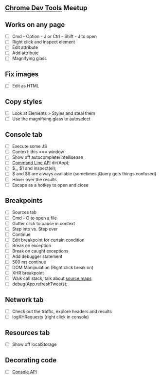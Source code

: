 [Chrome Dev Tools](https://developer.chrome.com/devtools) Meetup
-----------------------

## Works on any page
- [ ] Cmd - Option - J or Ctrl - Shift - J to open
- [ ] Right click and inspect element
- [ ] Edit attribute
- [ ] Add attribute
- [ ] Magnifying glass

## Fix images
- [ ] Edit as HTML

## Copy styles
- [ ] Look at Elements > Styles and steal them
- [ ] Use the magnifying glass to autoselect

## Console tab
- [ ] Execute some JS
- [ ] Context: this === window
- [ ] Show off autocomplete/intellisense
- [ ] [Command Line API](https://developer.chrome.com/devtools/docs/commandline-api) dir(App);
- [ ] $_, $1 and inspect(el);
- [ ] $ and $$ are always available (sometimes jQuery gets things confused)
- [ ] Hover over the results
- [ ] Escape as a hotkey to open and close

## Breakpoints
- [ ] Sources tab
- [ ] Cmd - O to open a file
- [ ] Gutter click to pause in context
- [ ] Step into vs. Step over
- [ ] Continue
- [ ] Edit breakpoint for certain condition
- [ ] Break on exception
- [ ] Break on caught exceptions
- [ ] Add debugger statement
- [ ] 500 ms continue
- [ ] DOM Manipulation (Right click break on)
- [ ] XHR breakpoint
- [ ] Walk call stack, talk about [source maps](https://developer.chrome.com/devtools/docs/javascript-debugging#source-maps)
- [ ] debug(App.refreshTweets);

## Network tab
- [ ] Check out the traffic, explore headers and results
- [ ] logXHRequests (right click in console)

## Resources tab
- [ ] Show off localStorage

## Decorating code
- [ ] [Console API](https://developer.chrome.com/devtools/docs/javascript-debugging#source-maps)


